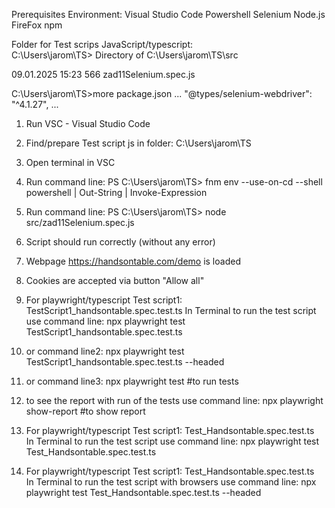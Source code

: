 Prerequisites Environment:
Visual Studio Code
Powershell
Selenium
Node.js
FireFox
npm

Folder for Test scrips JavaScript/typescript:  
C:\Users\jarom\TS>
 Directory of C:\Users\jarom\TS\src

09.01.2025  15:23               566 zad11Selenium.spec.js

C:\Users\jarom\TS>more package.json
...
   "@types/selenium-webdriver": "^4.1.27",
...

1) Run VSC - Visual Studio Code
2) Find/prepare Test script js in folder: C:\Users\jarom\TS
3) Open terminal in VSC
4) Run command line:
PS C:\Users\jarom\TS> fnm env --use-on-cd --shell powershell | Out-String | Invoke-Expression

5) Run command line:
PS C:\Users\jarom\TS> node src/zad11Selenium.spec.js

6) Script should run correctly (without any error)
7) Webpage https://handsontable.com/demo is loaded
8) Cookies are accepted via button "Allow all"


9) For playwright/typescript Test script1:  TestScript1_handsontable.spec.test.ts
In Terminal to run the test script use command line: 
    npx playwright test TestScript1_handsontable.spec.test.ts
10) or command line2: 
    npx playwright test TestScript1_handsontable.spec.test.ts --headed
11) or command line3:
    npx playwright test #to run tests
12) to see the report with run of the tests use command line:
    npx playwright show-report #to show report

13) For playwright/typescript Test script1:  Test_Handsontable.spec.test.ts  
In Terminal to run the test script use command line: npx playwright test Test_Handsontable.spec.test.ts   

14) For playwright/typescript Test script1:  Test_Handsontable.spec.test.ts  
In Terminal to run the test script with browsers use command line: npx playwright test Test_Handsontable.spec.test.ts --headed 
